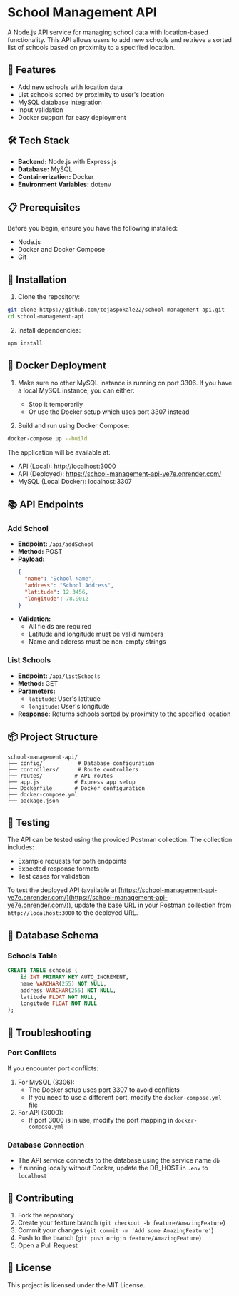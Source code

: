 # School Management API

A Node.js API service for managing school data with location-based functionality. This API allows users to add new schools and retrieve a sorted list of schools based on proximity to a specified location.

## 🚀 Features

- Add new schools with location data
- List schools sorted by proximity to user's location
- MySQL database integration
- Input validation
- Docker support for easy deployment

## 🛠️ Tech Stack

- **Backend:** Node.js with Express.js
- **Database:** MySQL
- **Containerization:** Docker
- **Environment Variables:** dotenv

## 📋 Prerequisites

Before you begin, ensure you have the following installed:
- Node.js
- Docker and Docker Compose
- Git

## 🔧 Installation

1. Clone the repository:
```bash
git clone https://github.com/tejaspokale22/school-management-api.git
cd school-management-api
```

2. Install dependencies:
```bash
npm install
```

## 🐳 Docker Deployment

1. Make sure no other MySQL instance is running on port 3306. If you have a local MySQL instance, you can either:
   - Stop it temporarily
   - Or use the Docker setup which uses port 3307 instead

2. Build and run using Docker Compose:
```bash
docker-compose up --build
```

The application will be available at:
- API (Local): http://localhost:3000
- API (Deployed): https://school-management-api-ye7e.onrender.com/
- MySQL (Local Docker): localhost:3307

## 📚 API Endpoints

### Add School
- **Endpoint:** `/api/addSchool`
- **Method:** POST
- **Payload:**
  ```json
  {
    "name": "School Name",
    "address": "School Address",
    "latitude": 12.3456,
    "longitude": 78.9012
  }
  ```
- **Validation:**
  - All fields are required
  - Latitude and longitude must be valid numbers
  - Name and address must be non-empty strings

### List Schools
- **Endpoint:** `/api/listSchools`
- **Method:** GET
- **Parameters:**
  - `latitude`: User's latitude
  - `longitude`: User's longitude
- **Response:** Returns schools sorted by proximity to the specified location

## 📦 Project Structure

```
school-management-api/
├── config/           # Database configuration
├── controllers/      # Route controllers
├── routes/          # API routes
├── app.js           # Express app setup
├── Dockerfile       # Docker configuration
├── docker-compose.yml
└── package.json
```

## 🧪 Testing

The API can be tested using the provided Postman collection. The collection includes:
- Example requests for both endpoints
- Expected response formats
- Test cases for validation

To test the deployed API (available at [https://school-management-api-ye7e.onrender.com/](https://school-management-api-ye7e.onrender.com/)), update the base URL in your Postman collection from `http://localhost:3000` to the deployed URL.

## 📝 Database Schema

### Schools Table
```sql
CREATE TABLE schools (
    id INT PRIMARY KEY AUTO_INCREMENT,
    name VARCHAR(255) NOT NULL,
    address VARCHAR(255) NOT NULL,
    latitude FLOAT NOT NULL,
    longitude FLOAT NOT NULL
);
```

## 🔧 Troubleshooting

### Port Conflicts
If you encounter port conflicts:
1. For MySQL (3306):
   - The Docker setup uses port 3307 to avoid conflicts
   - If you need to use a different port, modify the `docker-compose.yml` file
2. For API (3000):
   - If port 3000 is in use, modify the port mapping in `docker-compose.yml`

### Database Connection
- The API service connects to the database using the service name `db`
- If running locally without Docker, update the DB_HOST in `.env` to `localhost`

## 🤝 Contributing

1. Fork the repository
2. Create your feature branch (`git checkout -b feature/AmazingFeature`)
3. Commit your changes (`git commit -m 'Add some AmazingFeature'`)
4. Push to the branch (`git push origin feature/AmazingFeature`)
5. Open a Pull Request

## 📄 License

This project is licensed under the MIT License.